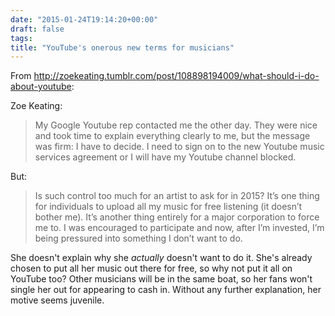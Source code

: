 ```yaml
---
date: "2015-01-24T19:14:20+00:00"
draft: false
tags: 
title: "YouTube's onerous new terms for musicians"
---
```

From http://zoekeating.tumblr.com/post/108898194009/what-should-i-do-about-youtube:

Zoe Keating:

>My Google Youtube rep contacted me the other day. They were nice and took time to explain everything clearly to me, but the message was firm: I have to decide. I need to sign on to the new Youtube music services agreement or I will have my Youtube channel blocked.

But:

>Is such control too much for an artist to ask for in 2015? It’s one thing for individuals to upload all my music for free listening (it doesn’t bother me). It’s another thing entirely for a major corporation to force me to. I was encouraged to participate and now, after I’m invested, I’m being pressured into something I don’t want to do.

She doesn't explain why she *actually* doesn't want to do it. She's already chosen to put all her music out there for free, so why not put it all on YouTube too? Other musicians will be in the same boat, so her fans won't single her out for appearing to cash in. Without any further explanation, her motive seems juvenile.